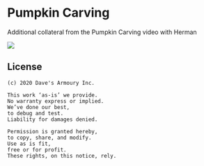 # Pumpkin Carving

Additional collateral from the Pumpkin Carving video with Herman

[<img src="https://img.youtube.com/vi/X8MW1txcXGE/0.jpg">](https://youtu.be/X8MW1txcXGE)

## License
    (c) 2020 Dave's Armoury Inc.

    This work ‘as-is’ we provide.
    No warranty express or implied.
    We’ve done our best,
    to debug and test.
    Liability for damages denied.

    Permission is granted hereby,
    to copy, share, and modify.
    Use as is fit,
    free or for profit.
    These rights, on this notice, rely.
